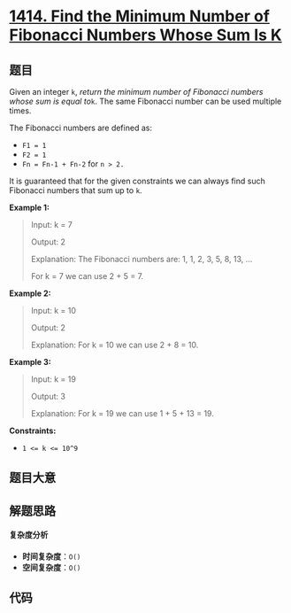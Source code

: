 # [1414. Find the Minimum Number of Fibonacci Numbers Whose Sum Is K](https://leetcode.com/problems/find-the-minimum-number-of-fibonacci-numbers-whose-sum-is-k/)

## 题目

Given an integer `k`, _return the minimum number of Fibonacci numbers whose
sum is equal to_`k`. The same Fibonacci number can be used multiple times.

The Fibonacci numbers are defined as:

- `F1 = 1`
- `F2 = 1`
- `Fn = Fn-1 + Fn-2` for `n > 2.`

It is guaranteed that for the given constraints we can always find such
Fibonacci numbers that sum up to `k`.

**Example 1:**

> Input: k = 7
>
> Output: 2
>
> Explanation: The Fibonacci numbers are: 1, 1, 2, 3, 5, 8, 13, ...
>
> For k = 7 we can use 2 + 5 = 7.

**Example 2:**

> Input: k = 10
>
> Output: 2
>
> Explanation: For k = 10 we can use 2 + 8 = 10.

**Example 3:**

> Input: k = 19
>
> Output: 3
>
> Explanation: For k = 19 we can use 1 + 5 + 13 = 19.

**Constraints:**

- `1 <= k <= 10^9`

## 题目大意

## 解题思路

#### 复杂度分析

- **时间复杂度**：`O()`
- **空间复杂度**：`O()`

## 代码

```javascript

```

